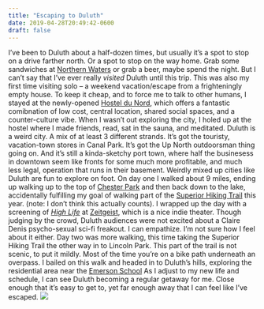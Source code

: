 ```yaml
---
title: "Escaping to Duluth"
date: 2019-04-28T20:49:42-0600
draft: false
---
```


I’ve been to Duluth about a half-dozen times, but usually it’s a spot to stop on a drive farther north. Or a spot to stop on the way home. Grab some sandwiches at [Northern Waters](https://northernwaterssmokehaus.com/) or grab a beer, maybe spend the night. But I can’t say that I’ve ever really _visited_ Duluth until this trip.
This was also my first time visiting solo – a weekend vacation/escape from a frighteningly empty house. To keep it cheap, and to force me to talk to other humans, I stayed at the newly-opened [Hostel du Nord](https://hosteldunord.com/), which offers a fantastic comibnation of low cost, central location, shared social spaces, and a counter-culture vibe. When I wasn’t out exploring the city, I holed up at the hostel where I made friends, read, sat in the sauna, and meditated.
Duluth is a weird city. A mix of at least 3 different strands. It’s got the touristy, vacation-town stores in Canal Park. It’s got the Up North outdoorsman thing going on. And it’s still a kinda-sketchy port town, where half the businesess in downtown seem like fronts for some much more profitable, and much less legal, operation that runs in their basement.
Weirdly mixed up cities like Duluth are fun to explore on foot. On day one I walked about 9 miles, ending up walking up to the top of [Chester Park](http://www.duluthmn.gov/parks/parks-listing/chester-park/) and then back down to the lake, accidentally fulfilling my goal of walking part of the [Superior Hiking Trail](https://superiorhiking.org/) this year. (note: I don’t think this actually counts). I wrapped up the day with a screening of [_High Life_](https://www.imdb.com/title/tt4827558/) at [Zeitgeist](https://zeitgeistarts.com/), which is a nice indie theater. Though judging by the crowd, Duluth audiences were not excited about a Claire Denis psycho-sexual sci-fi freakout. I can empathize. I’m not sure how I feel about it either.
Day two was more walking, this time taking the Superior Hiking Trail the other way in to Lincoln Park. This part of the trail is not scenic, to put it mildly. Most of the time you’re on a bike path underneath an overpass. I bailed on this walk and headed in to Duluth’s hills, exploring the residential area near the [Emerson School](https://reflections.mndigital.org/catalog/nemhc:3536?pn=false#/image/0)
As I adjust to my new life and schedule, I can see Duluth becoming a regular getaway for me. Close enough that it’s easy to get to, yet far enough away that I can feel like I’ve escaped.
![](/images/2019/8f13d56320.jpg)
